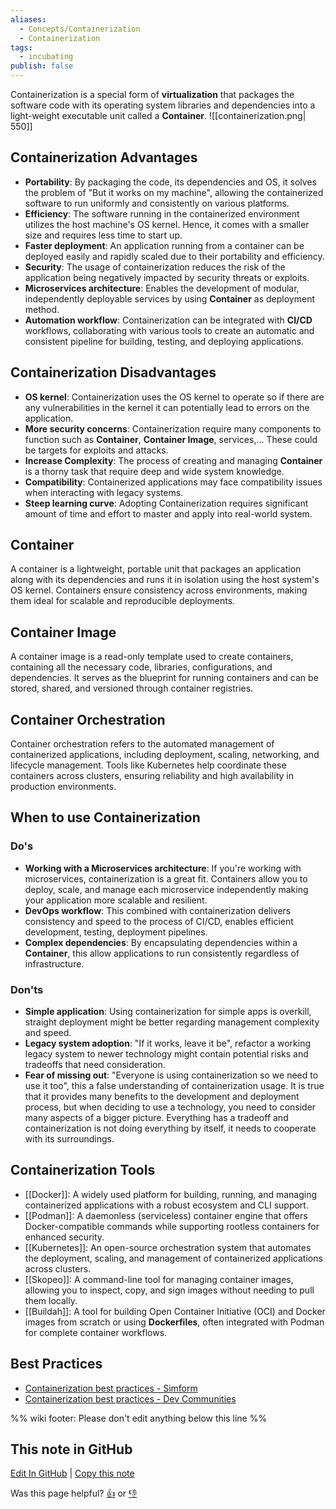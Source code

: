 ```yaml
---
aliases:
  - Concepts/Containerization
  - Containerization
tags:
  - incubating
publish: false
---
```


Containerization is a special form of **virtualization** that packages the software code with its operating system libraries and dependencies into a light-weight executable unit called a **Container**.
![[containerization.png| 550]]

## Containerization Advantages

- **Portability**: By packaging the code, its dependencies and OS, it solves the problem of "But it works on my machine", allowing the containerized software to run uniformly and consistently on various platforms.
- **Efficiency**: The software running in the containerized environment utilizes the host machine's OS kernel. Hence, it comes with a smaller size and requires less time to start up.
- **Faster deployment**: An application running from a container can be deployed easily and rapidly scaled due to their portability and efficiency.
- **Security**: The usage of containerization reduces the risk of the application being negatively impacted by security threats or exploits.
- **Microservices architecture**: Enables the development of modular, independently deployable services by using **Container** as deployment method.
- **Automation workflow**: Containerization can be integrated with **CI/CD** workflows, collaborating with various tools to create an automatic and consistent pipeline for building, testing, and deploying applications.

## Containerization Disadvantages

- **OS kernel**: Containerization uses the OS kernel to operate so if there are any vulnerabilities in the kernel it can potentially lead to errors on the application.
- **More security concerns**: Containerization require many components to function such as **Container**, **Container Image**, services,... These could be targets for exploits and attacks.
- **Increase Complexity**: The process of creating and managing **Container** is a thorny task that require deep and wide system knowledge.
- **Compatibility**: Containerized applications may face compatibility issues when interacting with legacy systems.
- **Steep learning curve**: Adopting Containerization requires significant amount of time and effort to master and apply into real-world system.

## Container 

A container is a lightweight, portable unit that packages an application along with its dependencies and runs it in isolation using the host system's OS kernel. Containers ensure consistency across environments, making them ideal for scalable and reproducible deployments.

## Container Image

A container image is a read-only template used to create containers, containing all the necessary code, libraries, configurations, and dependencies. It serves as the blueprint for running containers and can be stored, shared, and versioned through container registries.

## Container Orchestration

Container orchestration refers to the automated management of containerized applications, including deployment, scaling, networking, and lifecycle management. Tools like Kubernetes help coordinate these containers across clusters, ensuring reliability and high availability in production environments.

## When to use Containerization

### Do's

- **Working with a Microservices architecture**: If you're working with microservices, containerization is a great fit. Containers allow you to deploy, scale, and manage each microservice independently making your application more scalable and resilient. 
- **DevOps workflow**: This combined with containerization delivers consistency and speed to the process of CI/CD, enables efficient development, testing, deployment pipelines.
- **Complex dependencies**: By encapsulating dependencies within a **Container**, this allow applications to run consistently regardless of infrastructure.

### Don'ts

- **Simple application**: Using containerization for simple apps is overkill, straight deployment might be better regarding management complexity and speed.
- **Legacy system adoption**: "If it works, leave it be", refactor a working legacy system to newer technology might contain potential risks and tradeoffs that need consideration.
- **Fear of missing out**: "Everyone is using containerization so we need to use it too", this a false understanding of containerization usage. It is true that it provides many benefits to the development and deployment process, but when deciding to use a technology, you need to consider many aspects of a bigger picture. Everything has a tradeoff and containerization is not doing everything by itself, it needs to cooperate with its surroundings.

## Containerization Tools

- [[Docker]]: A widely used platform for building, running, and managing containerized applications with a robust ecosystem and CLI support.
- [[Podman]]: A daemonless (serviceless) container engine that offers Docker-compatible commands while supporting rootless containers for enhanced security.
- [[Kubernetes]]: An open-source orchestration system that automates the deployment, scaling, and management of containerized applications across clusters.
- [[Skopeo]]: A command-line tool for managing container images, allowing you to inspect, copy, and sign images without needing to pull them locally.
- [[Buildah]]: A tool for building Open Container Initiative (OCI) and Docker images from scratch or using **Dockerfiles**, often integrated with Podman for complete container workflows.

## Best Practices

- [Containerization best practices - Simform](https://www.simform.com/blog/containerization-best-practices)
- [Containerization best practices - Dev Communities](https://dev.to/aws-builders/the-art-of-creating-container-images-and-best-practices-3p9d)

%% wiki footer: Please don't edit anything below this line %%

## This note in GitHub

<span class="git-footer">[Edit In GitHub](https://github.dev/data-engineering-community/data-engineering-wiki/blob/main/Concepts/Software%20Engineering/Containerization.md "git-hub-edit-note") | [Copy this note](https://raw.githubusercontent.com/data-engineering-community/data-engineering-wiki/main/Concepts/Software%20Engineering/Containerization.md "git-hub-copy-note")</span>

<span class="git-footer">Was this page helpful?
[👍](https://tally.so/r/mOaxjk?rating=Yes&url=https://dataengineering.wiki/Concepts/Software%20Engineering/Containerization) or [👎](https://tally.so/r/mOaxjk?rating=No&url=https://dataengineering.wiki/Concepts/Software%20Engineering/Containerization)</span>
